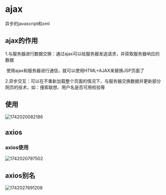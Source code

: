 # ajax

异步的javascript和xml

## ajax的作用

1.与服务器进行数据交换：通过ajax可以给服务器发送请求，并获取服务器响应的数据

​	使用ajax和服务器进行通信，就可以使用HTML+AJAX来替换JSP页面了

2.异步交互：可以在不重新加载整个页面的情况下，与服务器交换数据并更新部分网页的技术，如：搜索联想、用户名是否可用校验等

## 使用

![1742020082186](C:\Users\Pumpkin\AppData\Roaming\Typora\typora-user-images\1742020082186.png)

## axios

### axios使用

![1742020797502](C:\Users\Pumpkin\AppData\Roaming\Typora\typora-user-images\1742020797502.png)

## axios别名

![1742027691208](C:\Users\Pumpkin\AppData\Roaming\Typora\typora-user-images\1742027691208.png)

